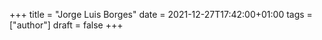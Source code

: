 +++
title = "Jorge Luis Borges"
date = 2021-12-27T17:42:00+01:00
tags = ["author"]
draft = false
+++
